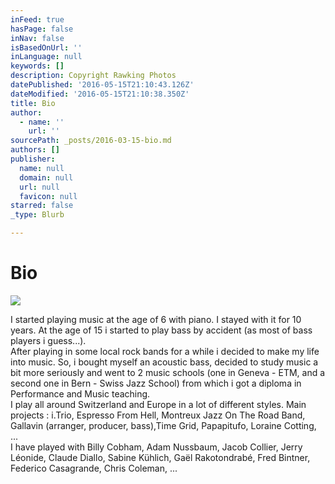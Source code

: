 ```yaml
---
inFeed: true
hasPage: false
inNav: false
isBasedOnUrl: ''
inLanguage: null
keywords: []
description: Copyright Rawking Photos
datePublished: '2016-05-15T21:10:43.126Z'
dateModified: '2016-05-15T21:10:38.350Z'
title: Bio
author:
  - name: ''
    url: ''
sourcePath: _posts/2016-03-15-bio.md
authors: []
publisher:
  name: null
  domain: null
  url: null
  favicon: null
starred: false
_type: Blurb

---
```

# Bio
![](https://the-grid-user-content.s3-us-west-2.amazonaws.com/163362a7-dbc5-49a2-9dfb-c45de1cccd93.jpg)

I started playing music at the age of 6 with piano. I stayed with it for 10 years. At the age of 15 i started to play bass by accident (as most of bass players i guess...).  
After playing in some local rock bands for a while i decided to make my life into music. So, i bought myself an acoustic bass, decided to study music a bit more seriously and went to 2 music schools (one in Geneva - ETM, and a second one in Bern - Swiss Jazz School) from which i got a diploma in Performance and Music teaching.  
I play all around Switzerland and Europe in a lot of different styles. Main projects : i.Trio, Espresso From Hell, Montreux Jazz On The Road Band, Gallavin (arranger, producer, bass),Time Grid, Papapitufo, Loraine Cotting, ...  
I have played with Billy Cobham, Adam Nussbaum, Jacob Collier, Jerry Léonide, Claude Diallo, Sabine Kühlich, Gaël Rakotondrabé, Fred Bintner, Federico Casagrande, Chris Coleman, ...